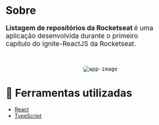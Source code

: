 
<h1> 
  Sobre
</h1>

<p style="font-size: 1.1rem; width: 80%" >
  <strong>Listagem de repositórios da Rocketseat </strong> é uma aplicação desenvolvida durante o primeiro capítulo do Ignite-ReactJS da Rocketseat.
</p>
<br/>

<div align="center" >
  <p style="width: 50%">
    <kbd>
      <img src=".github/app.png" alt="app-image" style="border-radius: 5px" />
    </kdb>
  </p>
</div>

# 🔧 Ferramentas utilizadas 

- [React](https://pt-br.reactjs.org/)
- [TypeScript](https://www.typescriptlang.org/)

<br />
